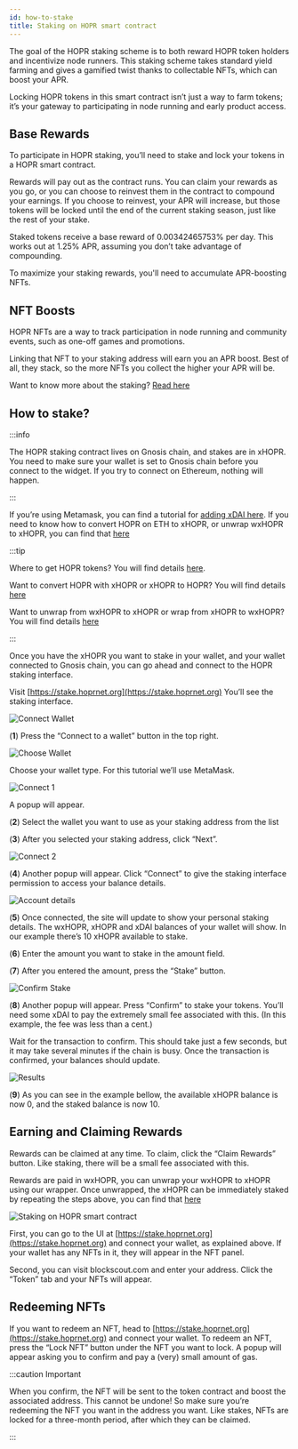 ```yaml
---
id: how-to-stake
title: Staking on HOPR smart contract
---
```


The goal of the HOPR staking scheme is to both reward HOPR token holders and incentivize node runners. This staking scheme takes standard yield farming and gives a gamified twist thanks to collectable NFTs, which can boost your APR. 

Locking HOPR tokens in this smart contract isn’t just a way to farm tokens; it’s your gateway to participating in node running and early product access.

## Base Rewards

To participate in HOPR staking, you’ll need to stake and lock your tokens in a HOPR smart contract.

Rewards will pay out as the contract runs. You can claim your rewards as you go, or you can choose to reinvest them in the contract to compound your earnings. If you choose to reinvest, your APR will increase, but those tokens will be locked until the end of the current staking season, just like the rest of your stake.

Staked tokens receive a base reward of 0.00342465753% per day. This works out at 1.25% APR, assuming you don’t take advantage of compounding.

To maximize your staking rewards, you'll need to accumulate APR-boosting NFTs.

## NFT Boosts

HOPR NFTs are a way to track participation in node running and community events, such as one-off games and promotions.

Linking that NFT to your staking address will earn you an APR boost. Best of all, they stack, so the more NFTs you collect the higher your APR will be.

Want to know more about the staking? [Read here](https://medium.com/hoprnet/hopr-staking-faqs-780edfd4f1e1)

## How to stake?

:::info

The HOPR staking contract lives on Gnosis chain, and stakes are in xHOPR. You need to make sure your wallet is set to Gnosis chain before you connect to the widget. If you try to connect on Ethereum, nothing will happen.

:::

If you’re using Metamask, you can find a tutorial for [adding xDAI here](https://docs.gnosischain.com/tools/wallets/metamask/). If you need to know how to convert HOPR on ETH to xHOPR, or unwrap wxHOPR to xHOPR, you can find that [here](convert-hopr)

:::tip

Where to get HOPR tokens? You will find details [here](how-to-get-hopr).

Want to convert HOPR with xHOPR or xHOPR to HOPR? You will find details [here](convert-hopr)

Want to unwrap from wxHOPR to xHOPR or wrap from xHOPR to wxHOPR? You will find details [here](convert-hopr)

:::

Once you have the xHOPR you want to stake in your wallet, and your wallet connected to Gnosis chain, you can go ahead and connect to the HOPR staking interface.

Visit [https://stake.hoprnet.org](https://stake.hoprnet.org) You’ll see the staking interface.

![Connect Wallet](/img/staking/SS6_1.png)

(**1**) Press the “Connect to a wallet” button in the top right.

![Choose Wallet](/img/staking/Staking_New_2.png)

Choose your wallet type. For this tutorial we’ll use MetaMask.

![Connect 1](/img/staking/SS6_2.png)

A popup will appear.

(**2**) Select the wallet you want to use as your staking address from the list

(**3**) After you selected your staking address, click “Next”.

![Connect 2](/img/staking/SS6_3.png)

(**4**) Another popup will appear. Click “Connect” to give the staking interface permission to access your balance details.

![Account details](/img/staking/SS6_4.png)

(**5**) Once connected, the site will update to show your personal staking details. The wxHOPR, xHOPR and xDAI balances of your wallet will show. In our example there’s 10 xHOPR available to stake.

(**6**) Enter the amount you want to stake in the amount field.

(**7**) After you entered the amount, press the “Stake” button.

![Confirm Stake](/img/staking/SS6_5.png)

(**8**) Another popup will appear. Press “Confirm” to stake your tokens. You’ll need some xDAI to pay the extremely small fee associated with this. (In this example, the fee was less than a cent.)

Wait for the transaction to confirm. This should take just a few seconds, but it may take several minutes if the chain is busy. Once the transaction is confirmed, your balances should update.

![Results](/img/staking/SS6_6.png)

(**9**) As you can see in the example bellow, the available xHOPR balance is now 0, and the staked balance is now 10.

## Earning and Claiming Rewards

Rewards can be claimed at any time. To claim, click the “Claim Rewards” button. Like staking, there will be a small fee associated with this.

Rewards are paid in wxHOPR, you can unwrap your wxHOPR to xHOPR using our wrapper. Once unwrapped, the xHOPR can be immediately staked by repeating the steps above, you can find that [here](convert-hopr)

![Staking on HOPR smart contract](/img/staking/staking-8.png)

First, you can go to the UI at [https://stake.hoprnet.org](https://stake.hoprnet.org) and connect your wallet, as explained above. If your wallet has any NFTs in it, they will appear in the NFT panel.

Second, you can visit blockscout.com and enter your address. Click the “Token” tab and your NFTs will appear.

## Redeeming NFTs

If you want to redeem an NFT, head to [https://stake.hoprnet.org](https://stake.hoprnet.org) and connect your wallet.
To redeem an NFT, press the “Lock NFT” button under the NFT you want to lock. A popup will appear asking you to confirm and pay a (very) small amount of gas.

:::caution Important

When you confirm, the NFT will be sent to the token contract and boost the associated address. This cannot be undone! So make sure you’re redeeming the NFT you want in the address you want. Like stakes, NFTs are locked for a three-month period, after which they can be claimed.

:::
